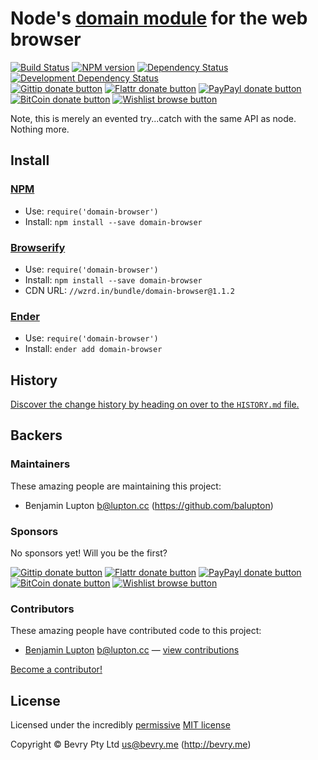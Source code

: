 
<!-- TITLE/ -->

# Node's [domain module](http://nodejs.org/api/domain.html) for the web browser

<!-- /TITLE -->


<!-- BADGES/ -->

[![Build Status](http://img.shields.io/travis-ci/bevry/domain-browser.png?branch=master)](http://travis-ci.org/bevry/domain-browser "Check this project's build status on TravisCI")
[![NPM version](http://badge.fury.io/js/domain-browser.png)](https://npmjs.org/package/domain-browser "View this project on NPM")
[![Dependency Status](https://david-dm.org/bevry/domain-browser.png?theme=shields.io)](https://david-dm.org/bevry/domain-browser)
[![Development Dependency Status](https://david-dm.org/bevry/domain-browser/dev-status.png?theme=shields.io)](https://david-dm.org/bevry/domain-browser#info=devDependencies)<br/>
[![Gittip donate button](http://img.shields.io/gittip/bevry.png)](https://www.gittip.com/bevry/ "Donate weekly to this project using Gittip")
[![Flattr donate button](http://img.shields.io/flattr/donate.png?color=yellow)](http://flattr.com/thing/344188/balupton-on-Flattr "Donate monthly to this project using Flattr")
[![PayPayl donate button](http://img.shields.io/paypal/donate.png?color=yellow)](https://www.paypal.com/cgi-bin/webscr?cmd=_s-xclick&hosted_button_id=QB8GQPZAH84N6 "Donate once-off to this project using Paypal")
[![BitCoin donate button](http://img.shields.io/bitcoin/donate.png?color=yellow)](https://coinbase.com/checkouts/9ef59f5479eec1d97d63382c9ebcb93a "Donate once-off to this project using BitCoin")
[![Wishlist browse button](http://img.shields.io/wishlist/browse.png?color=yellow)](http://amzn.com/w/2F8TXKSNAFG4V "Buy an item on our wishlist for us")

<!-- /BADGES -->


<!-- DESCRIPTION/ -->

Note, this is merely an evented try...catch with the same API as node. Nothing more.

<!-- /DESCRIPTION -->


<!-- INSTALL/ -->

## Install

### [NPM](http://npmjs.org/)
- Use: `require('domain-browser')`
- Install: `npm install --save domain-browser`

### [Browserify](http://browserify.org/)
- Use: `require('domain-browser')`
- Install: `npm install --save domain-browser`
- CDN URL: `//wzrd.in/bundle/domain-browser@1.1.2`

### [Ender](http://ender.jit.su/)
- Use: `require('domain-browser')`
- Install: `ender add domain-browser`

<!-- /INSTALL -->


<!-- HISTORY/ -->

## History
[Discover the change history by heading on over to the `HISTORY.md` file.](https://github.com/bevry/domain-browser/blob/master/HISTORY.md#files)

<!-- /HISTORY -->


<!-- BACKERS/ -->

## Backers

### Maintainers

These amazing people are maintaining this project:

- Benjamin Lupton <b@lupton.cc> (https://github.com/balupton)

### Sponsors

No sponsors yet! Will you be the first?

[![Gittip donate button](http://img.shields.io/gittip/bevry.png)](https://www.gittip.com/bevry/ "Donate weekly to this project using Gittip")
[![Flattr donate button](http://img.shields.io/flattr/donate.png?color=yellow)](http://flattr.com/thing/344188/balupton-on-Flattr "Donate monthly to this project using Flattr")
[![PayPayl donate button](http://img.shields.io/paypal/donate.png?color=yellow)](https://www.paypal.com/cgi-bin/webscr?cmd=_s-xclick&hosted_button_id=QB8GQPZAH84N6 "Donate once-off to this project using Paypal")
[![BitCoin donate button](http://img.shields.io/bitcoin/donate.png?color=yellow)](https://coinbase.com/checkouts/9ef59f5479eec1d97d63382c9ebcb93a "Donate once-off to this project using BitCoin")
[![Wishlist browse button](http://img.shields.io/wishlist/browse.png?color=yellow)](http://amzn.com/w/2F8TXKSNAFG4V "Buy an item on our wishlist for us")

### Contributors

These amazing people have contributed code to this project:

- [Benjamin Lupton](https://github.com/balupton) <b@lupton.cc> — [view contributions](https://github.com/bevry/domain-browser/commits?author=balupton)

[Become a contributor!](https://github.com/bevry/domain-browser/blob/master/CONTRIBUTING.md#files)

<!-- /BACKERS -->


<!-- LICENSE/ -->

## License

Licensed under the incredibly [permissive](http://en.wikipedia.org/wiki/Permissive_free_software_licence) [MIT license](http://creativecommons.org/licenses/MIT/)

Copyright &copy; Bevry Pty Ltd <us@bevry.me> (http://bevry.me)

<!-- /LICENSE -->



